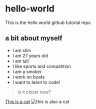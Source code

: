 # hello-world
This is the hello world github tutorial repo
## a bit about myself
- I am slim
- I am 27 years old
- I am tall
- I like sports and competition
- I am a smoker
- I work on boats
- I want to learn to code!
>is it closer now?

[This is a cat](https://images.app.goo.gl/48A8D6aW6d1uh4EZA)
![this is also a cat](https://images.app.goo.gl/48A8D6aW6d1uh4EZA)
